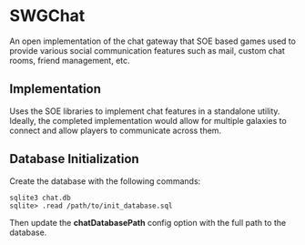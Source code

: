 # SWGChat #

An open implementation of the chat gateway that SOE based games used to provide various social communication features such as mail, custom chat rooms, friend management, etc.

## Implementation ##

Uses the SOE libraries to implement chat features in a standalone utility. Ideally, the completed implementation would allow for multiple galaxies to connect and allow players to communicate across them.

## Database Initialization ##

Create the database with the following commands:

    sqlite3 chat.db
    sqlite> .read /path/to/init_database.sql

Then update the **chatDatabasePath** config option with the full path to the database.
